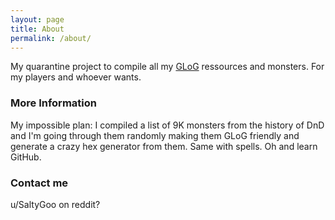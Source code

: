 ```yaml
---
layout: page
title: About
permalink: /about/
---
```


My quarantine project to compile all my [GLoG](http://goblinpunch.blogspot.com/2020/04/lair-of-lamb-final.html) ressources and monsters. For my players and whoever wants.

### More Information

My impossible plan: I compiled a list of 9K monsters from the history of DnD and I'm going through them randomly making them GLoG friendly and generate a crazy hex generator from them. Same with spells. Oh and learn GitHub.

### Contact me

u/SaltyGoo on reddit?
